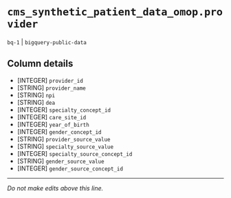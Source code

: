 # `cms_synthetic_patient_data_omop.provider`
`bq-1` | `bigquery-public-data`

## Column details
* [INTEGER]   `provider_id`
* [STRING]    `provider_name`
* [STRING]    `npi`
* [STRING]    `dea`
* [INTEGER]   `specialty_concept_id`
* [INTEGER]   `care_site_id`
* [INTEGER]   `year_of_birth`
* [INTEGER]   `gender_concept_id`
* [STRING]    `provider_source_value`
* [STRING]    `specialty_source_value`
* [INTEGER]   `specialty_source_concept_id`
* [STRING]    `gender_source_value`
* [INTEGER]   `gender_source_concept_id`

-------------------------------------------------------------------------------
*Do not make edits above this line.*
